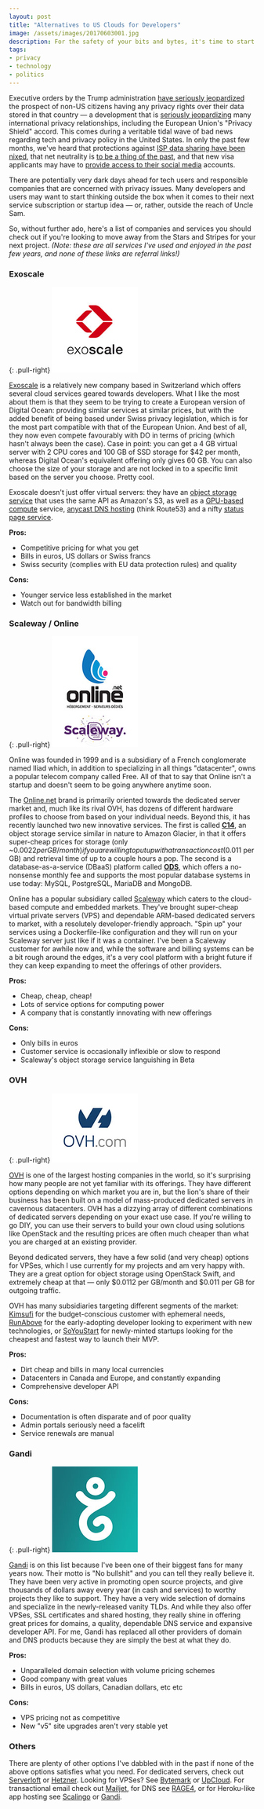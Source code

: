 ```yaml
---
layout: post
title: "Alternatives to US Clouds for Developers"
image: /assets/images/20170603001.jpg
description: For the safety of your bits and bytes, it's time to start looking elsewhere.
tags:
- privacy
- technology
- politics
---
```


Executive orders by the Trump administration [have seriously jeopardized](https://techcrunch.com/2017/01/26/trump-order-strips-privacy-rights-from-non-u-s-citizens-could-nix-eu-us-data-flows/) the prospect of non-US citizens having any privacy rights over their data stored in that country &mdash; a development that is [seriously jeopardizing](https://www.euractiv.com/section/data-protection/news/meps-want-commission-to-toughen-up-privacy-shield-under-trump/) many international privacy relationships, including the European Union's "Privacy Shield" accord. This comes during a veritable tidal wave of bad news regarding tech and privacy policy in the United States. In only the past few months, we've heard that protections against [ISP data sharing have been nixed](http://money.cnn.com/2017/04/03/technology/internet-privacy-law-trump/index.html), that net neutrality is [to be a thing of the past](http://variety.com/2017/biz/news/donald-trump-net-neutrality-reversal-1202019819/), and that new visa applicants may have to [provide access to their social media](http://www.bbc.com/news/technology-40132506) accounts.

There are potentially very dark days ahead for tech users and responsible companies that are concerned with privacy issues. Many developers and users may want to start thinking outside the box when it comes to their next service subscription or startup idea &mdash; or, rather, outside the reach of Uncle Sam.

So, without further ado, here's a list of companies and services you should check out if you're looking to move away from the Stars and Stripes for your next project. *(Note: these are all services I've used and enjoyed in the past few years, and none of these links are referral links!)*


### Exoscale

{: .pull-right}
![](/assets/images/20170603002.jpg)

[Exoscale](https://www.exoscale.ch) is a relatively new company based in Switzerland which offers several cloud services geared towards developers. What I like the most about them is that they seem to be trying to create a European version of Digital Ocean: providing similar services at similar prices, but with the added benefit of being based under Swiss privacy legislation, which is for the most part compatible with that of the European Union. And best of all, they now even compete favourably with DO in terms of pricing (which hasn't always been the case). Case in point: you can get a 4 GB virtual server with 2 CPU cores and 100 GB of SSD storage for $42 per month, whereas Digital Ocean's equivalent offering only gives 60 GB. You can also choose the size of your storage and are not locked in to a specific limit based on the server you choose. Pretty cool.

Exoscale doesn't just offer virtual servers: they have an [object storage service](https://www.exoscale.ch/object-storage/) that uses the same API as Amazon's S3, as well as a [GPU-based compute](https://www.exoscale.ch/gpu/) service, [anycast DNS hosting](https://www.exoscale.ch/dns/) (think Route53) and a nifty [status page service](https://www.exoscale.ch/runstatus/).

**Pros:**

* Competitive pricing for what you get
* Bills in euros, US dollars or Swiss francs
* Swiss security (complies with EU data protection rules) and quality

**Cons:**

* Younger service less established in the market
* Watch out for bandwidth billing


### Scaleway / Online

{: .pull-right}
![](/assets/images/20170603003.jpg)

Online was founded in 1999 and is a subsidiary of a French conglomerate named Iliad which, in addition to specializing in all things "datacenter", owns a popular telecom company called Free. All of that to say that Online isn't a startup and doesn't seem to be going anywhere anytime soon.

The [Online.net](https://www.online.net/) brand is primarily oriented towards the dedicated server market and, much like its rival OVH, has dozens of different hardware profiles to choose from based on your individual needs. Beyond this, it has recently launched two new innovative services. The first is called [**C14**](https://www.online.net/en/c14), an object storage service similar in nature to Amazon Glacier, in that it offers super-cheap prices for storage (only ~$0.0022 per GB/month) if you are willing to put up with a transaction cost ($0.011 per GB) and retrieval time of up to a couple hours a pop. The second is a database-as-a-service (DBaaS) platform called [**ODS**](https://www.online.net/en/ods), which offers a no-nonsense monthly fee and supports the most popular database systems in use today: MySQL, PostgreSQL, MariaDB and MongoDB.

Online has a popular subsidiary called [Scaleway](https://www.scaleway.com) which caters to the cloud-based compute and embedded markets. They've brought super-cheap virtual private servers (VPS) and dependable ARM-based dedicated servers to market, with a resolutely developer-friendly approach. "Spin up" your services using a Dockerfile-like configuration and they will run on your Scaleway server just like if it was a container. I've been a Scaleway customer for awhile now and, while the software and billing systems can be a bit rough around the edges, it's a very cool platform with a bright future if they can keep expanding to meet the offerings of other providers.

**Pros:**

* Cheap, cheap, cheap!
* Lots of service options for computing power
* A company that is constantly innovating with new offerings

**Cons:**

* Only bills in euros
* Customer service is occasionally inflexible or slow to respond
* Scaleway's object storage service languishing in Beta


### OVH

{: .pull-right}
![](/assets/images/20170603004.jpg)

[OVH](https://www.ovh.com) is one of the largest hosting companies in the world, so it's surprising how many people are not yet familiar with its offerings. They have different options depending on which market you are in, but the lion's share of their business has been built on a model of mass-produced dedicated servers in cavernous datacenters. OVH has a dizzying array of different combinations of dedicated servers depending on your exact use case. If you're willing to go DIY, you can use their servers to build your own cloud using solutions like OpenStack and the resulting prices are often much cheaper than what you are charged at an existing provider.

Beyond dedicated servers, they have a few solid (and very cheap) options for VPSes, which I use currently for my projects and am very happy with. They are a great option for object storage using OpenStack Swift, and extremely cheap at that &mdash; only $0.0112 per GB/month and $0.011 per GB for outgoing traffic.

OVH has many subsidiaries targeting different segments of the market: [Kimsufi](https://www.kimsufi.com/en/) for the budget-conscious customer with ephemeral needs, [RunAbove](https://www.runabove.com/) for the early-adopting developer looking to experiment with new technologies, or [SoYouStart](https://www.soyoustart.com/ca/en/) for newly-minted startups looking for the cheapest and fastest way to launch their MVP.

**Pros:**

* Dirt cheap and bills in many local currencies
* Datacenters in Canada and Europe, and constantly expanding
* Comprehensive developer API

**Cons:**

* Documentation is often disparate and of poor quality
* Admin portals seriously need a facelift
* Service renewals are manual


### Gandi

{: .pull-right}
![](/assets/images/20170603005.jpg)

[Gandi](https://www.gandi.net/en) is on this list because I've been one of their biggest fans for many years now. Their motto is "No bullshit" and you can tell they really believe it. They have been very active in promoting open source projects, and give thousands of dollars away every year (in cash and services) to worthy projects they like to support. They have a very wide selection of domains and specialize in the newly-released vanity TLDs. And while they also offer VPSes, SSL certificates and shared hosting, they really shine in offering great prices for domains, a quality, dependable DNS service and expansive developer API. For me, Gandi has replaced all other providers of domain and DNS products because they are simply the best at what they do.

**Pros:**

* Unparalleled domain selection with volume pricing schemes
* Good company with great values
* Bills in euros, US dollars, Canadian dollars, etc etc

**Cons:**

* VPS pricing not as competitive
* New "v5" site upgrades aren't very stable yet


### Others

There are plenty of other options I've dabbled with in the past if none of the above options satisfies what you need. For dedicated servers, check out [Serverloft](http://serverloft.eu) or [Hetzner](https://www.hetzner.de/us/hosting/). Looking for VPSes? See [Bytemark](https://www.hetzner.de/us/hosting/) or [UpCloud](https://www.upcloud.com). For transactional email check out [Mailjet](https://www.mailjet.com), for DNS see [RAGE4](https://rage4.com), or for Heroku-like app hosting see [Scalingo](https://scalingo.com/pricing) or [Gandi](https://beta.gandi.net/en/simple-hosting).
